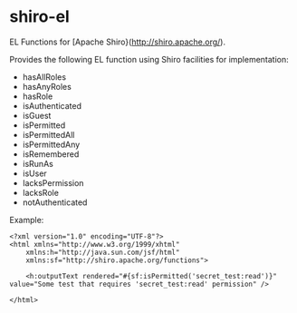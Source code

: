 shiro-el
========

EL Functions for [Apache Shiro}(http://shiro.apache.org/).

Provides the following EL function using Shiro facilities for implementation:

* hasAllRoles
* hasAnyRoles
* hasRole
* isAuthenticated
* isGuest
* isPermitted
* isPermittedAll
* isPermittedAny
* isRemembered
* isRunAs
* isUser
* lacksPermission
* lacksRole
* notAuthenticated

Example:
```
<?xml version="1.0" encoding="UTF-8"?>
<html xmlns="http://www.w3.org/1999/xhtml"
	xmlns:h="http://java.sun.com/jsf/html"
	xmlns:sf="http://shiro.apache.org/functions">
	
	<h:outputText rendered="#{sf:isPermitted('secret_test:read')}" value="Some test that requires 'secret_test:read' permission" />
	
</html>
```
